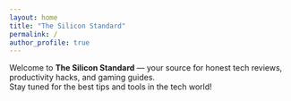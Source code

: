 ```yaml
---
layout: home
title: "The Silicon Standard"
permalink: /
author_profile: true
---
```


Welcome to **The Silicon Standard** — your source for honest tech reviews, productivity hacks, and gaming guides.  
Stay tuned for the best tips and tools in the tech world!
